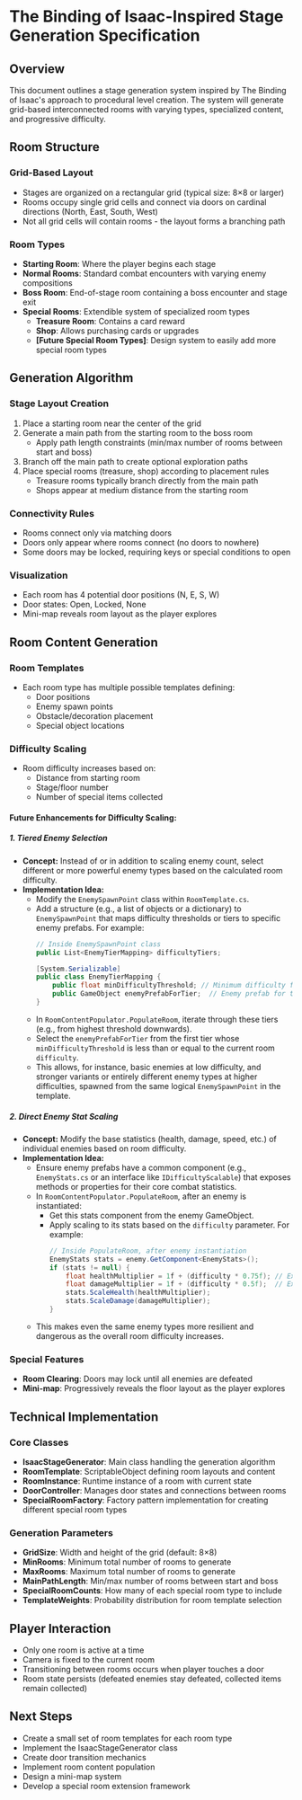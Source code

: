 # The Binding of Isaac-Inspired Stage Generation Specification

## Overview
This document outlines a stage generation system inspired by The Binding of Isaac's approach to procedural level creation. The system will generate grid-based interconnected rooms with varying types, specialized content, and progressive difficulty.

## Room Structure

### Grid-Based Layout
- Stages are organized on a rectangular grid (typical size: 8×8 or larger)
- Rooms occupy single grid cells and connect via doors on cardinal directions (North, East, South, West)
- Not all grid cells will contain rooms - the layout forms a branching path

### Room Types
- **Starting Room**: Where the player begins each stage
- **Normal Rooms**: Standard combat encounters with varying enemy compositions
- **Boss Room**: End-of-stage room containing a boss encounter and stage exit
- **Special Rooms**: Extendible system of specialized room types
  - **Treasure Room**: Contains a card reward
  - **Shop**: Allows purchasing cards or upgrades
  - **[Future Special Room Types]**: Design system to easily add more special room types

## Generation Algorithm

### Stage Layout Creation
1. Place a starting room near the center of the grid
2. Generate a main path from the starting room to the boss room
   - Apply path length constraints (min/max number of rooms between start and boss)
3. Branch off the main path to create optional exploration paths
4. Place special rooms (treasure, shop) according to placement rules
   - Treasure rooms typically branch directly from the main path
   - Shops appear at medium distance from the starting room

### Connectivity Rules
- Rooms connect only via matching doors
- Doors only appear where rooms connect (no doors to nowhere)
- Some doors may be locked, requiring keys or special conditions to open

### Visualization
- Each room has 4 potential door positions (N, E, S, W)
- Door states: Open, Locked, None
- Mini-map reveals room layout as the player explores

## Room Content Generation

### Room Templates
- Each room type has multiple possible templates defining:
  - Door positions
  - Enemy spawn points
  - Obstacle/decoration placement
  - Special object locations

### Difficulty Scaling
- Room difficulty increases based on:
  - Distance from starting room
  - Stage/floor number
  - Number of special items collected

#### Future Enhancements for Difficulty Scaling:

##### 1. Tiered Enemy Selection
- **Concept:** Instead of or in addition to scaling enemy count, select different or more powerful enemy types based on the calculated room difficulty.
- **Implementation Idea:**
    - Modify the `EnemySpawnPoint` class within `RoomTemplate.cs`.
    - Add a structure (e.g., a list of objects or a dictionary) to `EnemySpawnPoint` that maps difficulty thresholds or tiers to specific enemy prefabs. For example:
        ```csharp
        // Inside EnemySpawnPoint class
        public List<EnemyTierMapping> difficultyTiers;
        
        [System.Serializable]
        public class EnemyTierMapping {
            public float minDifficultyThreshold; // Minimum difficulty for this tier
            public GameObject enemyPrefabForTier;  // Enemy prefab for this tier
        }
        ```
    - In `RoomContentPopulator.PopulateRoom`, iterate through these tiers (e.g., from highest threshold downwards).
    - Select the `enemyPrefabForTier` from the first tier whose `minDifficultyThreshold` is less than or equal to the current room `difficulty`.
    - This allows, for instance, basic enemies at low difficulty, and stronger variants or entirely different enemy types at higher difficulties, spawned from the same logical `EnemySpawnPoint` in the template.

##### 2. Direct Enemy Stat Scaling
- **Concept:** Modify the base statistics (health, damage, speed, etc.) of individual enemies based on room difficulty.
- **Implementation Idea:**
    - Ensure enemy prefabs have a common component (e.g., `EnemyStats.cs` or an interface like `IDifficultyScalable`) that exposes methods or properties for their core combat statistics.
    - In `RoomContentPopulator.PopulateRoom`, after an enemy is instantiated:
        - Get this stats component from the enemy GameObject.
        - Apply scaling to its stats based on the `difficulty` parameter. For example:
            ```csharp
            // Inside PopulateRoom, after enemy instantiation
            EnemyStats stats = enemy.GetComponent<EnemyStats>();
            if (stats != null) {
                float healthMultiplier = 1f + (difficulty * 0.75f); // Example: up to 75% more health at max difficulty
                float damageMultiplier = 1f + (difficulty * 0.5f);  // Example: up to 50% more damage
                stats.ScaleHealth(healthMultiplier);
                stats.ScaleDamage(damageMultiplier);
            }
            ```
    - This makes even the same enemy types more resilient and dangerous as the overall room difficulty increases.

### Special Features
- **Room Clearing**: Doors may lock until all enemies are defeated
- **Mini-map**: Progressively reveals the floor layout as the player explores

## Technical Implementation

### Core Classes
- **IsaacStageGenerator**: Main class handling the generation algorithm
- **RoomTemplate**: ScriptableObject defining room layouts and content
- **RoomInstance**: Runtime instance of a room with current state
- **DoorController**: Manages door states and connections between rooms
- **SpecialRoomFactory**: Factory pattern implementation for creating different special room types

### Generation Parameters
- **GridSize**: Width and height of the grid (default: 8×8)
- **MinRooms**: Minimum total number of rooms to generate
- **MaxRooms**: Maximum total number of rooms to generate
- **MainPathLength**: Min/max number of rooms between start and boss
- **SpecialRoomCounts**: How many of each special room type to include
- **TemplateWeights**: Probability distribution for room template selection

## Player Interaction
- Only one room is active at a time
- Camera is fixed to the current room
- Transitioning between rooms occurs when player touches a door
- Room state persists (defeated enemies stay defeated, collected items remain collected)

## Next Steps
- Create a small set of room templates for each room type
- Implement the IsaacStageGenerator class
- Create door transition mechanics
- Implement room content population
- Design a mini-map system
- Develop a special room extension framework
